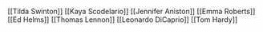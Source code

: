 [[Tilda Swinton]]
[[Kaya Scodelario]]
[[Jennifer Aniston]]
[[Emma Roberts]]
[[Ed Helms]]
[[Thomas Lennon]]
[[Leonardo DiCaprio]]
[[Tom Hardy]]
